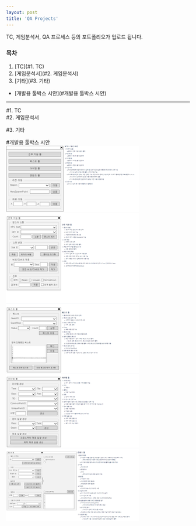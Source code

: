 ```yaml
---
layout: post
title: 'QA Projects'
---
```

TC, 게임분석서, QA 프로세스 등의 포트폴리오가 업로드 됩니다.

### 목차
1. [TC](#1. TC)  
2. [게임분석서](#2. 게임분석서)  
3. [기타](#3. 기타)  
  * [개발용 툴박스 시안](#개발용 툴박스 시안)  
  
  
-------------------
#1. TC  
#2. 게임분석서  






#3. 기타  
  
#개발용 툴박스 시안  
![툴박스 시안](./assets/img/projects/QA-Projects/toolbox.png)
